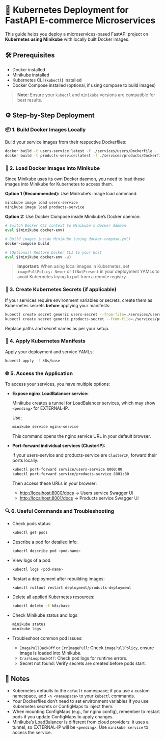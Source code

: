 # 🚀 Kubernetes Deployment for FastAPI E-commerce Microservices

This guide helps you deploy a microservices-based FastAPI project on **Kubernetes using Minikube** with locally built Docker images.


## 🛠️ Prerequisites

* Docker installed
* Minikube installed
* Kubernetes CLI (`kubectl`) installed
* Docker Compose installed (optional, if using compose to build images)

> **Note:** Ensure your `kubectl` and `minikube` versions are compatible for best results.


## ⚙️ Step-by-Step Deployment

### 📦 1. Build Docker Images Locally

Build your service images from their respective Dockerfiles:

```bash
docker build -t users-service:latest -f ./services/users/Dockerfile .
docker build -t products-service:latest -f ./services/products/Dockerfile .
```


### 🐳 2. Load Docker Images into Minikube

Since Minikube uses its own Docker daemon, you need to load these images into Minikube for Kubernetes to access them.

**Option 1 (Recommended):** Use Minikube’s image load command:

```bash
minikube image load users-service
minikube image load products-service
```

**Option 2:** Use Docker Compose inside Minikube’s Docker daemon:

```bash
# Switch Docker CLI context to Minikube's Docker daemon
eval $(minikube docker-env)

# Build images inside Minikube (using docker-compose.yml)
docker-compose build

# (Optional) Restore Docker CLI to your host
eval $(minikube docker-env -u)
```

> **Important:** When using local images in Kubernetes, set `imagePullPolicy: Never` or `IfNotPresent` in your deployment YAMLs to avoid Kubernetes trying to pull from a remote registry.


### 🔐 3. Create Kubernetes Secrets (if applicable)

If your services require environment variables or secrets, create them as Kubernetes secrets **before** applying your manifests:

```bash
kubectl create secret generic users-secret --from-file=./services/users/.env
kubectl create secret generic products-secret --from-file=./services/products/.env
```

Replace paths and secret names as per your setup.


### 🚀 4. Apply Kubernetes Manifests

Apply your deployment and service YAMLs:

```bash
kubectl apply -f k8s/base
```


### 🌐 5. Access the Application

To access your services, you have multiple options:

* **Expose nginx LoadBalancer service:**

  Minikube creates a tunnel for LoadBalancer services, which may show `<pending>` for EXTERNAL-IP.

  Use:

  ```bash
  minikube service nginx-service
  ```

  This command opens the nginx service URL in your default browser.

* **Port-forward individual services (ClusterIP):**

  If your users-service and products-service are `ClusterIP`, forward their ports locally:

  ```bash
  kubectl port-forward service/users-service 8000:80
  kubectl port-forward service/products-service 8001:80
  ```

  Then access these URLs in your browser:

  * [http://localhost:8000/docs](http://localhost:8000/docs) → Users service Swagger UI
  * [http://localhost:8001/docs](http://localhost:8001/docs) → Products service Swagger UI


### 🔍 6. Useful Commands and Troubleshooting

* Check pods status:

  ```bash
  kubectl get pods
  ```

* Describe a pod for detailed info:

  ```bash
  kubectl describe pod <pod-name>
  ```

* View logs of a pod:

  ```bash
  kubectl logs <pod-name>
  ```

* Restart a deployment after rebuilding images:

  ```bash
  kubectl rollout restart deployment/products-deployment
  ```

* Delete all applied Kubernetes resources:

  ```bash
  kubectl delete -f k8s/base
  ```

* Check Minikube status and logs:

  ```bash
  minikube status
  minikube logs
  ```

* Troubleshoot common pod issues:

  * `ImagePullBackOff` or `ErrImagePull`: Check `imagePullPolicy`, ensure image is loaded into Minikube.
  * `CrashLoopBackOff`: Check pod logs for runtime errors.
  * Secret not found: Verify secrets are created before pods start.


## 📌 Notes

* Kubernetes defaults to the `default` namespace; if you use a custom namespace, add `-n <namespace>` to your `kubectl` commands.
* Your Dockerfiles don’t need to set environment variables if you use Kubernetes secrets or ConfigMaps to inject them.
* When mounting ConfigMaps (e.g., for nginx config), remember to restart pods if you update ConfigMaps to apply changes.
* Minikube’s LoadBalancer is different from cloud providers: it uses a tunnel, so EXTERNAL-IP will be `<pending>`. Use `minikube service` to access the service.


